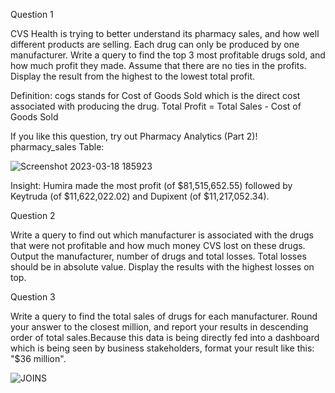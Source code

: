 Question 1

CVS Health is trying to better understand its pharmacy sales, and how well different products are selling. Each drug can only be produced by one manufacturer.
Write a query to find the top 3 most profitable drugs sold, and how much profit they made. Assume that there are no ties in the profits. Display the result from the highest to the lowest total profit.

Definition:
cogs stands for Cost of Goods Sold which is the direct cost associated with producing the drug.
Total Profit = Total Sales - Cost of Goods Sold

If you like this question, try out Pharmacy Analytics (Part 2)!
pharmacy_sales Table:

![Screenshot 2023-03-18 185923](https://user-images.githubusercontent.com/22597020/226130507-d13fabb4-8858-4c1c-9771-72b3117703fa.jpg)

  Insight: Humira made the most profit (of $81,515,652.55) followed by Keytruda (of $11,622,022.02) and Dupixent (of $11,217,052.34).


Question 2

Write a query to find out which manufacturer is associated with the drugs that were not profitable and how much money CVS lost on these drugs. 
Output the manufacturer, number of drugs and total losses. Total losses should be in absolute value. Display the results with the highest losses on top.	
	
Question 3

Write a query to find the total sales of drugs for each manufacturer. Round your answer to the closest million, and report your results in descending order of total sales.Because this data is being directly fed into a dashboard which is being seen by business stakeholders, format your result like this: "$36 million".


![JOINS](https://user-images.githubusercontent.com/22597020/226130261-340ffd21-9daf-468d-adc3-32320bab6e3a.png)
